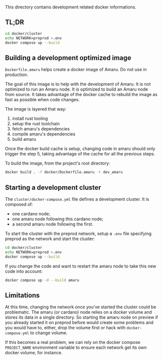 This directory contains development related docker informations.

## TL;DR

```bash
cd docker/cluster
echo NETWORK=preprod >.env
docker compose up --build
```

## Building a development optimized image

`Dockerfile.amaru` helps create a docker image of Amaru. Do not use in production.

The goal of this image is to help with the development of Amaru. It is not optimized
to run an Amaru node. It is optimized to build an Amaru node from source. It takes
advantage of the docker cache to rebuild the image as fast as possible when code changes.

The image is layered that way:

1. install rust tooling
2. setup the rust toolchain
3. fetch amaru's dependencies
4. compile amaru's dependencies
5. build amaru

Once the docker build cache is setup, changing code in amaru should only trigger the
step 5, taking advantage of the cache for all the previous steps.

To build the image, from the project's root directory:

```bash
docker build . -f docker/Dockerfile.amaru -t dev_amaru
```

## Starting a development cluster

The `cluster/docker-compose.yml` file defines a development cluster. It is composed of:

- one cardano node;
- one amaru node following this cardano node;
- a second amaru node following the first.

To start the cluster with the preprod network, setup a `.env` file specifying preprod as
the network and start the cluster:

```bash
cd docker/cluster
echo NETWORK=preprod >.env
docker compose up --build
```

If you change the code and want to restart the amaru node to take this new code into
account:

```bash
docker compose up -d --build amaru
```

## Limitations

At this time, changing the network once you've started the cluster could be problematic.
The amaru (or cardano) node relies on a docker volume and stores its data in a single
directory. So starting the amaru node on preview if you already started it on preprod
before would create some problems and you would have to, either, drop the volume first
or hack with `docker-compose.yml` to change volume.

If this becomes a real problem, we can rely on the docker compose `PROJECT_NAME`
environment variable to ensure each network get its own docker volume, for instance.
